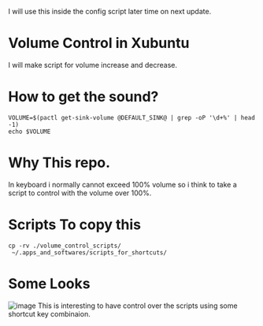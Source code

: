 I will use this inside the config script later time on next update.


# Volume Control in Xubuntu

I will make script for volume increase and decrease.

# How to get the sound?
```
VOLUME=$(pactl get-sink-volume @DEFAULT_SINK@ | grep -oP '\d+%' | head -1)
echo $VOLUME
```

# Why This repo.
In keyboard i normally cannot exceed 100% volume so i think to take a script to control with the volume over 100%.

# Scripts To copy this

```
cp -rv ./volume_control_scripts/
 ~/.apps_and_softwares/scripts_for_shortcuts/
```


# Some Looks 

![image](https://github.com/user-attachments/assets/2d636e1d-be19-4ef3-a198-ae5addd5ded8)
This is interesting to have control over the scripts using some shortcut key combinaion.
